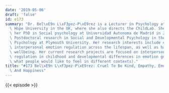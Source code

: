 ```yaml
---
date: '2019-05-06'
draft: 'false'
id: e173
summary: "Dr. Bel\xE9n L\xF3pez-P\xE9rez is a Lecturer in Psychology at Liverpool\
  \ Hope University in the UK, where she also directs the ChildLab. She concluded\
  \ her PhD in Social psychology at Universidad Autonoma de Madrid in 2012, and her\
  \ Postdoctoral research in Social and Developmental Psychology in the School of\
  \ Psychology at Plymouth University. Her research interests include empathy and\
  \ interpersonal emotion regulation across the lifespan, as well as happiness and\
  \ wellbeing. Her current research projects are focused on interpersonal emotion\
  \ regulation in childhood and developmental differences in emotion goals (i.e.,\
  \ what people would like to feel in different contexts)."
title: "#173 Bel\xE9n L\xF3pez-P\xE9rez: Cruel To Be Kind, Empathy, Emotion Regulation\
  \ And Happiness"
---
```

{{< episode >}}

